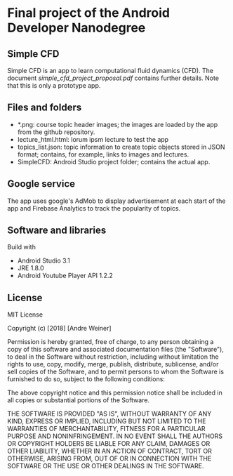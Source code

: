 # Final project of the Android Developer Nanodegree

## Simple CFD
Simple CFD is an app to learn computational fluid dynamics (CFD). The document *simple_cfd_project_proposal.pdf* contains further details. Note that this is only a prototype app.

## Files and folders
* \*.png: course topic header images; the images are loaded by the app from the github repository.
* lecture_html.html: lorum ipsm lecture to test the app
* topics_list.json: topic information to create topic objects stored in JSON format; contains, for example, links to images and lectures.
* SimpleCFD: Android Studio project folder; contains the actual app.

## Google service
The app uses google's AdMob to display advertisement at each start of the app and Firebase Analytics to track the popularity of topics.

## Software and libraries
Build with
* Android Studio 3.1
* JRE 1.8.0
* Android Youtube Player API 1.2.2

## License
MIT License

Copyright (c) [2018] [Andre Weiner]

Permission is hereby granted, free of charge, to any person obtaining a copy
of this software and associated documentation files (the "Software"), to deal
in the Software without restriction, including without limitation the rights
to use, copy, modify, merge, publish, distribute, sublicense, and/or sell
copies of the Software, and to permit persons to whom the Software is
furnished to do so, subject to the following conditions:

The above copyright notice and this permission notice shall be included in all
copies or substantial portions of the Software.

THE SOFTWARE IS PROVIDED "AS IS", WITHOUT WARRANTY OF ANY KIND, EXPRESS OR
IMPLIED, INCLUDING BUT NOT LIMITED TO THE WARRANTIES OF MERCHANTABILITY,
FITNESS FOR A PARTICULAR PURPOSE AND NONINFRINGEMENT. IN NO EVENT SHALL THE
AUTHORS OR COPYRIGHT HOLDERS BE LIABLE FOR ANY CLAIM, DAMAGES OR OTHER
LIABILITY, WHETHER IN AN ACTION OF CONTRACT, TORT OR OTHERWISE, ARISING FROM,
OUT OF OR IN CONNECTION WITH THE SOFTWARE OR THE USE OR OTHER DEALINGS IN THE
SOFTWARE.
